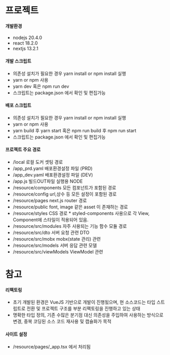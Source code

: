 # 프로젝트

#### 개발환경

- nodejs 20.4.0
- react 18.2.0
- nextjs 13.2.1

#### 개발 스크립트

- 의존성 설치가 필요한 경우 yarn install or npm install 실행
- yarn or npm 사용
- yarn dev 혹은 npm run dev
- 스크립트는 package.json 에서 확인 및 편집가능

#### 배포 스크립트

- 의존성 설치가 필요한 경우 yarn install or npm install 실행
- yarn or npm 사용
- yarn build 후 yarn start 혹은 npm run build 후 npm run start
- 스크립트는 package.json 에서 확인 및 편집가능

#### 프로젝트 주요 경로

- /local 로컬 도커 셋팅 경로
- /app_prd.yaml 배포환경설정 파일 (PRD)
- /app_dev.yaml 배포환경설정 파일 (DEV)
- /app.js 빌드OUT파일 실행용 NODE
- /resource/components 모든 컴포넌트가 포함된 경로
- /resource/config url,상수 등 모든 설정이 포함된 경로
- /resource/pages next.js router 경로
- /resource/public font, image 같은 asset 이 존재하는 경로
- /resource/styles CSS 경로 \* styled-components 사용으로 각 View, Component에 스타일이 적용되어 있음.
- /resource/src/modules 자주 사용되는 기능 함수 모듈 경로
- /resource/src/dto 서버 요청 관련 DTO
- /resource/src/mobx mobx(state 관리) 관련
- /resource/src/models 서버 응답 관련 모델
- /resource/src/viewModels ViewModel 관련

# 참고

#### 리팩토링

- 초기 개발된 환경은 VueJS 기반으로 개발이 진행됬으며, 현 소스코드는 타입 스트립트로 전환 및 프로젝트 구조를 부분 리팩토링을 진행하고 있는 상태
- 명확한 타입 정의, 기존 수많은 분기점 대신 의존성을 주입하여 사용하는 방식으로 변경, 중복 코딩된 소스 코드 재사용 및 캡슐화가 목적

#### 사이트 설정

- /resource/pages/\_app.tsx 에서 처리됨
